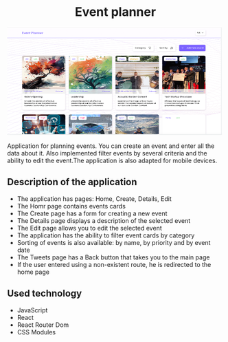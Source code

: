 <h1 align="center">Event planner</h1>

<img src="./image/screen.png" width="500" height="250" >

<p>Application for planning events. You can create an event and enter all the data about it. Also implemented filter events by several criteria and the ability to edit the event.The application is also adapted for mobile devices.</p>

<h2>Description of the application</h2>
<ul>
<li>The application has pages: Home, Create, Details, Edit</li>
<li>The Homr page contains events cards</li>
<li>The Create page has a form for creating a new event</li>
<li>The Details page displays a description of the selected event</li>
<li>The Edit page allows you to edit the selected event</li>
<li>The application has the ability to filter event cards by category</li>
<li>Sorting of events is also available: by name, by priority and by event date</li>
<li>The Tweets page has a Back button that takes you to the main page</li>
<li>If the user entered using a non-existent route, he is redirected to the home page</li>
</ul>

<h2>Used technology</h2>
<ul>
<li>JavaScript</li>
<li>React</li>
<li>React Router Dom</li>
<li>CSS Modules</li>
</ul>
